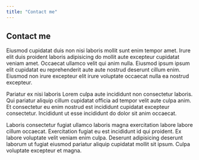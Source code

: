 ```yaml
---
title: "Contact me"
---
```


## Contact me

Eiusmod cupidatat duis non nisi laboris mollit sunt enim tempor amet. Irure elit duis proident laboris adipisicing do mollit aute excepteur cupidatat veniam amet. Occaecat ullamco velit qui anim nulla. Eiusmod ipsum ipsum elit cupidatat eu reprehenderit aute aute nostrud deserunt cillum enim. Eiusmod non irure excepteur elit irure voluptate occaecat nulla ea nostrud excepteur.

Pariatur ex nisi laboris Lorem culpa aute incididunt non consectetur laboris. Qui pariatur aliquip cillum cupidatat officia ad tempor velit aute culpa anim. Et consectetur eu enim nostrud est incididunt cupidatat excepteur consectetur. Incididunt ut esse incididunt do dolor sit anim occaecat.

Laboris consectetur fugiat ullamco laboris magna exercitation labore labore cillum occaecat. Exercitation fugiat eu est incididunt id qui proident. Ex labore voluptate velit veniam enim culpa. Deserunt adipisicing deserunt laborum ut fugiat eiusmod pariatur aliquip cupidatat mollit sit ipsum. Culpa voluptate excepteur et magna.

